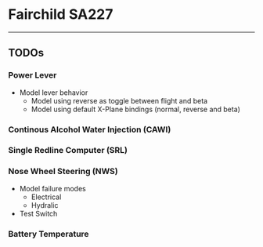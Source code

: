 # Fairchild SA227


---

## TODOs

### Power Lever

* Model lever behavior
    * Model using reverse as toggle between flight and beta
    * Model using default X-Plane bindings (normal, reverse and beta)

### Continous Alcohol Water Injection (CAWI)

### Single Redline Computer (SRL)

### Nose Wheel Steering (NWS)

- Model failure modes
    - Electrical
    - Hydralic
- Test Switch

### Battery Temperature